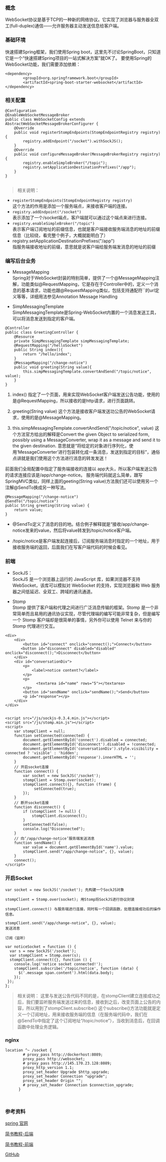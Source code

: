 ### 概念
WebSocket协议是基于TCP的一种新的网络协议。它实现了浏览器与服务器全双工(full-duplex)通信——允许服务器主动发送信息给客户端。

### 基础环境
快速搭建Spring框架，我们使用Spring boot，这里先不讨论SpringBoot，只知道它是一个“快速搭建Spring项目的一站式解决方案”就OK了。
要使用Spring的WebSocket功能，我们需要添加依赖：
```
<dependency>    
        <groupId>org.springframework.boot</groupId>    
        <artifactId>spring-boot-starter-websocket</artifactId>
</dependency>

```

### 相关配置

```
@Configuration
@EnableWebSocketMessageBroker
public class WebSocketConfig extends AbstractWebSocketMessageBrokerConfigurer {    
    @Override    
    public void registerStompEndpoints(StompEndpointRegistry registry) {        
        registry.addEndpoint("/socket").withSockJS();       
    }    
    @Override    
    public void configureMessageBroker(MessageBrokerRegistry registry) {  
        registry.enableSimpleBroker("/topic");      
        registry.setApplicationDestinationPrefixes("/app"); 
    }
}


```

> 相关说明：
- `registerStompEndpoints(StompEndpointRegistry registry)`  
这个方法的作用是添加一个服务端点，来接收客户端的连接。
- `registry.addEndpoint("/socket")`  
表示添加了一个/socket端点，客户端就可以通过这个端点来进行连接。
- `registry.enableSimpleBroker("/topic")`  
表示客户端订阅地址的前缀信息，也就是客户端接收服务端消息的地址的前缀信息（比较绕，看完整个例子，大概就能明白了）
- registry.setApplicationDestinationPrefixes("/app")  
指服务端接收地址的前缀，意思就是说客户端给服务端发消息的地址的前缀

### 编写后台业务  

- MessageMapping  
Spring对于WebSocket封装的特别简单，提供了一个@MessageMapping注解，功能类似@RequestMapping，它是存在于Controller中的，定义一个消息的基本请求，功能也跟@RequestMapping类似，包括支持通配符``的url定义等等，详细用法参见Annotation Message Handling

- SimpMessagingTemplate  
SimpMessagingTemplate是Spring-WebSocket内置的一个消息发送工具，可以将消息发送到指定的客户端。
```
@Controller
public class GreetingController {    
    @Resource
    private SimpMessagingTemplate simpMessagingTemplate;    
    @RequestMapping("/helloSocket")    
    public String index(){        
        return "/hello/index";    
    }    
    @MessageMapping("/change-notice")    
    public void greeting(String value){
        this.simpMessagingTemplate.convertAndSend("/topic/notice", value);    
    }
}

```

1. index()
指定了一个页面，用来实现WebSocket客户端发送公告功能，使用的是@RequestMapping，所以接收的是http请求，进行页面跳转。
2. greeting(String value)
这个方法是接收客户端发送功公告的WebSocket请求，使用的是@MessageMapping。

3. this.simpMessagingTemplate.convertAndSend("/topic/notice", value)
这个方法官方给出的解释是Convert the given Object to serialized form, possibly using a MessageConverter, wrap it as a message and send it to the given destination. 意思就是“将给定的对象进行序列化，使用‘MessageConverter’进行包装转化成一条消息，发送到指定的目标”，通俗点讲就是我们使用这个方法进行消息的转发发送！


前面我们全局配置中指定了服务端接收的连接以 app大头，所以客户端发送公告的请求连接应该是/app/change-notice。
服务端代码就这么简单，跟写SpringMVC类似，同样上面的geeting(String value)方法我们还可以使用另一个注解@SendTo换成另一种写法。

```
@MessageMapping("/change-notice")
@SendTo("/topic/notice")
public String greeting(String value) {    
    return value;
}
```

- @SendTo定义了消息的目的地。结合例子解释就是“接收/app/change-notice发来的value，然后将value转发到/topic/notice客户端。

- /topic/notice是客户端发起连接后，订阅服务端消息时指定的一个地址，用于接收服务端的返回，后面我们在写客户端代码的时候会看见。


### 前端

- SockJS：  
SockJS 是一个浏览器上运行的 JavaScript 库，如果浏览器不支持 WebSocket，该库可以模拟对 WebSocket 的支持，实现浏览器和 Web 服务器之间低延迟、全双工、跨域的通讯通道。

- Stomp  
Stomp 提供了客户端和代理之间进行广泛消息传输的框架。Stomp 是一个非常简单而且易用的通讯协议实现，尽管代理端的编写可能非常复杂，但是编写一个 Stomp 客户端却是很简单的事情，另外你可以使用 Telnet 来与你的 Stomp 代理进行交互。


```
<div>    
    <div>        
        <button id="connect" onclick="connect();">Connect</button> 
       <button id="disconnect" disabled="disabled" onclick="disconnect();">Disconnect</button>    
    </div>    
    <div id="conversationDiv">        
        <p>            
            <label>notice content?</label>        
        </p>        
        <p>            
              <textarea id="name" rows="5"></textarea>        
        </p>        
        <button id="sendName" onclick="sendName();">Send</button>        
        <p id="response"></p>    
    </div>
</div>


<script src="/js/sockjs-0.3.4.min.js"></script>
<script src="/js/stomp.min.js"></script>
<script>    
    var stompClient = null;    
    function setConnected(connected) {        
        document.getElementById('connect').disabled = connected;        
        document.getElementById('disconnect').disabled = !connected;        
        document.getElementById('conversationDiv').style.visibility = connected ? 'visible' : 'hidden';        
        document.getElementById('response').innerHTML = '';    
    }    
    // 开启socket连接
    function connect() {        
        var socket = new SockJS('/socket');        
        stompClient = Stomp.over(socket);        
        stompClient.connect({}, function (frame) {            
             setConnected(true);            
        });    
    }    
    // 断开socket连接
    function disconnect() {        
        if (stompClient != null) {            
            stompClient.disconnect();        
        }        
        setConnected(false);        
        console.log("Disconnected");    
    }    
    // 向‘/app/change-notice’服务端发送消息
    function sendName() {        
        var value = document.getElementById('name').value;            
        stompClient.send("/app/change-notice", {}, value);    
    }    
    connect();
</script>

```

### 开启Socket

```
var socket = new SockJS('/socket'); 先构建一个SockJS对象

stompClient = Stomp.over(socket); 用Stomp将SockJS进行协议封装

stompClient.connect() 与服务端进行连接，同时有一个回调函数，处理连接成功后的操作信息。

stompClient.send("/app/change-notice", {}, value);
发送消息
```
```
订阅（监听）

var noticeSocket = function () {    
  var s = new SockJS('/socket');    
  var stompClient = Stomp.over(s);    
  stompClient.connect({}, function () {         
    console.log('notice socket connected!');
    stompClient.subscribe('/topic/notice', function (data) {            
      $('.message span.content').html(data.body);        
    });    
 });
};

```
> 相关说明：
这里与发送公告代码不同的是，在stompClient建立连接成功之后，我们要监听服务端发送过来的信息，接收到之后，改变页面上公告的内容，所以用到了stompClient.subscribe()
这个subscribe()方法功能就是定义一个订阅地址，用来接收服务端的信息（在服务端代码中，我们在@SendTo中指定了这个订阅地址“/topic/notice”），当收到消息后，在回调函数中处理业务逻辑。


### nginx

```
location ^~ /socket {
        # proxy_pass http://dockerhost:8089;
        proxy_pass http://websocket;
        # proxy_pass http://145.170.23.128:8089;
        proxy_http_version 1.1; 
        proxy_set_header Upgrade $http_upgrade; 
        proxy_set_header Connection "upgrade";
        proxy_set_header Origin "";
        # proxy_set_header Connection $connection_upgrade;
      }



```

### 参考资料
[spring 官网](https://docs.spring.io/spring/docs/current/spring-framework-reference/web.html#websocket)

[简书教程-后端](https://www.jianshu.com/p/60799f1356c5)

[简书教程-前端](https://www.jianshu.com/p/8500ad65eb50)

[GitHub](https://github.com/myitroad/spring-in-action-4/tree/master/Chapter_18)